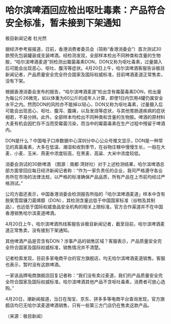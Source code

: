 # 哈尔滨啤酒回应检出呕吐毒素：产品符合安全标准，暂未接到下架通知

极目新闻记者 杜光然

据经济参考报报道，日前，香港消费者委员会（简称“香港消委会”）首次测试30款预先包装罐装或支装啤酒。经检测发现，全部样本检出不同种类和含量的生物胺，“哈尔滨啤酒麦道”则检测出霉菌毒素DON，DON又称为呕吐毒素，过量摄入后可能会出现恶心、呕吐、腹泻等症状。4月20日上午，哈尔滨啤酒客服告诉极目新闻记者，产品质量安全完全符合国家及国际权威标准，目前啤酒麦道正常售卖，没有下架。

根据香港消委会发布的报告，“哈尔滨啤酒麦道”检出含有霉菌毒素DON，检出量为每公斤26微克，如以体重为60公斤的成年人计算，即使1日内饮用4罐仍属安全水平之内。然而DON的风险亦不能掉以轻心，DON又称为呕吐毒素，过量摄入后可能会出现恶心、呕吐、腹泻、腹痛，以及发烧等症状，与其他胃肠道疾病的症状相若，不易分辨。此外，全部样本均检出不同种类和含量的生物胺。啤酒的原材料大麦有机会因贮存不当而受霉菌污染，而当中的霉菌毒素在生产过程中残留于啤酒内。

DON是什么？中国电子口岸数据中心深圳分中心公众号推文显示，DON是一种常见的真菌毒素，大多在低温、潮湿和收割季节，在谷物庄稼中慢慢生长，一般在大麦、小麦、玉米、燕麦中浓度较高，在黑麦、高粱、大米中浓度较低。

消委会测试的30款啤酒
（图源：南都·湾财社）对于上述检测结果，哈尔滨啤酒总部方面曾回应每日经济新闻记者称：“作为一家负责任的企业，我司严格遵守各业务所在市场的法律法规，以严格的标准确保产品品质，所有产品在上市前均经过严格测试。”

公司方面还表示，中国香港消委会检测报告所指的「哈尔滨啤酒麦道」样本中含有脱氧雪腐镰刀菌烯醇（DON），其检测含量远低于中国国家标准（谷物及其制品），也远低于国际权威食品安全机构的相关上限标准。官方合作渠道并不在中国香港销售哈尔滨麦道啤酒。

4月20日上午，哈尔滨啤酒热线客服告诉极目新闻记者，截至目前，哈尔滨啤酒麦道正常售卖，没有接到下架通知。

其他啤酒产品是否含有DON？涉事产品的销售区域？客服表示，产品质量安全完全符合国家及国际权威标准，销售情况并不清楚。

记者检索发现，目前多家电商平台的官方旗舰店，均无哈尔滨啤酒麦道销售。客服也表示，暂时没有这款啤酒。

一家该品牌电商旗舰店回复记者称：“我们没有卖过麦道，我们的产品质量安全完全符合国家及国际权威标准。哈尔滨啤酒其他产品不含呕吐毒素，消费者可放心选购。”

4月20日，潮新闻报道，当日在淘宝、京东、拼多多等电商平台查询发现，官方旗舰店均已无哈尔滨麦道啤酒销售，只有一些第三方门店仍在售卖这款产品。

（来源：极目新闻）

